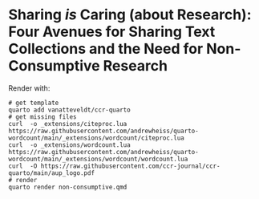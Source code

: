 # Sharing *is* Caring (about Research): Four Avenues for Sharing Text Collections and the Need for Non-Consumptive Research

Render with:

```
# get template
quarto add vanatteveldt/ccr-quarto
# get missing files
curl  -o _extensions/citeproc.lua https://raw.githubusercontent.com/andrewheiss/quarto-wordcount/main/_extensions/wordcount/citeproc.lua
curl  -o _extensions/wordcount.lua https://raw.githubusercontent.com/andrewheiss/quarto-wordcount/main/_extensions/wordcount/wordcount.lua
curl  -O https://raw.githubusercontent.com/ccr-journal/ccr-quarto/main/aup_logo.pdf
# render
quarto render non-consumptive.qmd
```